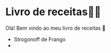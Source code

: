 # Livro de receitas:man_cook:



Olá! Bem vindo ao meu livro de receitas :wave:

- Strogonoff de Frango
- 
